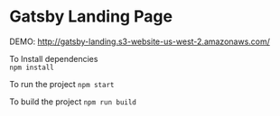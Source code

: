 # Gatsby Landing Page

DEMO: http://gatsby-landing.s3-website-us-west-2.amazonaws.com/

To Install dependencies  
`npm install`

To run the project 
`npm start`

To build the project 
`npm run build`
